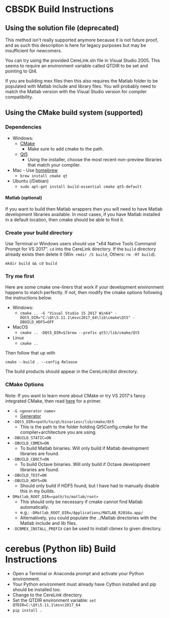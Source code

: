 # CBSDK Build Instructions

## Using the solution file (deprecated)

This method isn't really supported anymore because it is not future proof,
and as such this description is here for legacy purposes but may be insufficient
for newcomers.

You can try using the provided CereLink.sln file in Visual Studio 2005.
This seems to require an environment variable called QTDIR to be set and pointing to Qt4.

If you are building mex files then this also requires the Matlab folder
to be populated with Matlab include and library files. You will probably need to match
the Matlab version with the Visual Studio version for compiler compatibility.

## Using the CMake build system (supported)

### Dependencies

* Windows:
    * [CMake](https://cmake.org/download/)
        * Make sure to add cmake to the path.
    * [Qt5](https://www.qt.io/download-open-source/)
        * Using the installer, choose the most recent non-preview libraries that match your compiler.
* Mac - Use [homebrew](https://brew.sh/)
    * `brew install cmake qt`
* Ubuntu (/Debian)
    * `sudo apt-get install build-essential cmake qt5-default`

#### Matlab (optional)

If you want to build then Matlab wrappers then you will need to have Matlab development libraries available.
In most cases, if you have Matlab installed in a default location, then cmake should be able to find it.

### Create your build directory

Use Terminal or Windows users should use "x64 Native Tools Command Prompt for VS 2017".
`cd` into the CereLink directory.
If the `build` directory already exists then delete it
(Win: `rmdir /S build`, Others: `rm -Rf build`).

`mkdir build && cd build`
    
### Try me first

Here are some cmake one-liners that work if your development environment
happens to match perfectly. If not, then modify the cmake options following the instructions below.

* Windows:
    * `cmake .. -G "Visual Studio 15 2017 Win64" -DQt5_DIR="C:\Qt\5.11.1\msvc2017_64\lib\cmake\Qt5" -DBUILD_HDF5=OFF`
* MacOS
    * `cmake .. -DQt5_DIR=$(brew --prefix qt5)/lib/cmake/Qt5`
* Linux
    * `cmake ..`
    
Then follow that up with
```
cmake --build . --config Release
```
The build products should appear in the CereLink/dist directory.
    
### CMake Options

Note: If you want to learn more about CMake or try VS 2017's fancy integrated CMake,
then read [here](http://preshing.com/20170511/how-to-build-a-cmake-based-project/)
for a primer.

* `-G <generator name>`
    * [Generator](https://cmake.org/cmake/help/latest/manual/cmake-generators.7.html#cmake-generators)
* `-DQt5_DIR=<path/to/qt/binaries>/lib/cmake/Qt5`
    * This is the path to the folder holding Qt5Config.cmake for the compiler+architecture you are using.
* `-DBUILD_STATIC=ON`
* `-DBUILD_CBMEX=ON`
    * To build Matlab binaries. Will only build if Matlab development libraries are found.
* `-DBUILD_CBOCT=ON`
    * To build Octave binaries. Will only build if Octave development libraries are found.
* `-DBUILD_TEST=ON`
* `-DBUILD_HDF5=ON`
    * Should only build if HDF5 found, but I have had to manually disable this in my builds.
* `DMatlab_ROOT_DIR=<path/to/matlab/root>`
    * This should only be necessary if cmake cannot find Matlab automatically.
    * e.g.: `-DMatlab_ROOT_DIR=/Applications/MATLAB_R2016a.app/`
    * Alternatively, you could populate the ../Matlab directories with the Matlab include and lib files.
* `-DCBMEX_INSTALL_PREFIX` can be used to install cbmex to given directory.

# cerebus (Python lib) Build Instructions

* Open a Terminal or Anaconda prompt and activate your Python environment.
* Your Python environment must already have Cython installed and pip should be installed too.
* Change to the CereLink directory.
* Set the QTDIR environment variable: `set QTDIR=C:\Qt\5.11.1\msvc2017_64`
* `pip install .`